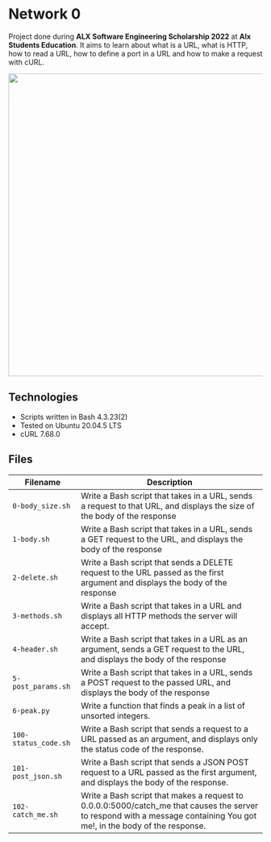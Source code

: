 # Network 0
Project done during **ALX Software Engineering Scholarship 2022** at **Alx Students Education**. It aims to learn about what is a URL, what is HTTP, how to read a URL, how to define a port in a URL and how to make a request with cURL.

<img src="https://daniel.haxx.se/blog/wp-content/uploads/2016/04/good_curl_logo.png" width="600px"/>

## Technologies
* Scripts written in Bash 4.3.23(2)
* Tested on Ubuntu 20.04.5 LTS
* cURL 7.68.0

## Files

| Filename | Description |
| -------- | ----------- |
| `0-body_size.sh` | Write a Bash script that takes in a URL, sends a request to that URL, and displays the size of the body of the response |
| `1-body.sh` | Write a Bash script that takes in a URL, sends a GET request to the URL, and displays the body of the response |
| `2-delete.sh` | Write a Bash script that sends a DELETE request to the URL passed as the first argument and displays the body of the response |
| `3-methods.sh` | Write a Bash script that takes in a URL and displays all HTTP methods the server will accept. |
| `4-header.sh` | Write a Bash script that takes in a URL as an argument, sends a GET request to the URL, and displays the body of the response |
| `5-post_params.sh` | Write a Bash script that takes in a URL, sends a POST request to the passed URL, and displays the body of the response |
| `6-peak.py` | Write a function that finds a peak in a list of unsorted integers. |
| `100-status_code.sh` | Write a Bash script that sends a request to a URL passed as an argument, and displays only the status code of the response. |
| `101-post_json.sh` | Write a Bash script that sends a JSON POST request to a URL passed as the first argument, and displays the body of the response. |
| `102-catch_me.sh` | Write a Bash script that makes a request to 0.0.0.0:5000/catch_me that causes the server to respond with a message containing You got me!, in the body of the response. |
